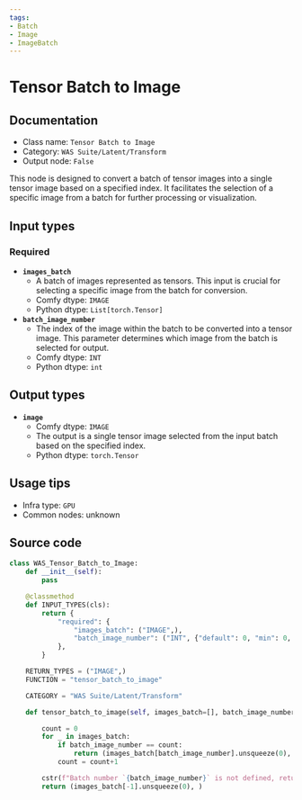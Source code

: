 ```yaml
---
tags:
- Batch
- Image
- ImageBatch
---
```


# Tensor Batch to Image
## Documentation
- Class name: `Tensor Batch to Image`
- Category: `WAS Suite/Latent/Transform`
- Output node: `False`

This node is designed to convert a batch of tensor images into a single tensor image based on a specified index. It facilitates the selection of a specific image from a batch for further processing or visualization.
## Input types
### Required
- **`images_batch`**
    - A batch of images represented as tensors. This input is crucial for selecting a specific image from the batch for conversion.
    - Comfy dtype: `IMAGE`
    - Python dtype: `List[torch.Tensor]`
- **`batch_image_number`**
    - The index of the image within the batch to be converted into a tensor image. This parameter determines which image from the batch is selected for output.
    - Comfy dtype: `INT`
    - Python dtype: `int`
## Output types
- **`image`**
    - Comfy dtype: `IMAGE`
    - The output is a single tensor image selected from the input batch based on the specified index.
    - Python dtype: `torch.Tensor`
## Usage tips
- Infra type: `GPU`
- Common nodes: unknown


## Source code
```python
class WAS_Tensor_Batch_to_Image:
    def __init__(self):
        pass

    @classmethod
    def INPUT_TYPES(cls):
        return {
            "required": {
                "images_batch": ("IMAGE",),
                "batch_image_number": ("INT", {"default": 0, "min": 0, "max": 64, "step": 1}),
            },
        }

    RETURN_TYPES = ("IMAGE",)
    FUNCTION = "tensor_batch_to_image"

    CATEGORY = "WAS Suite/Latent/Transform"

    def tensor_batch_to_image(self, images_batch=[], batch_image_number=0):

        count = 0
        for _ in images_batch:
            if batch_image_number == count:
                return (images_batch[batch_image_number].unsqueeze(0), )
            count = count+1

        cstr(f"Batch number `{batch_image_number}` is not defined, returning last image").error.print()
        return (images_batch[-1].unsqueeze(0), )

```
